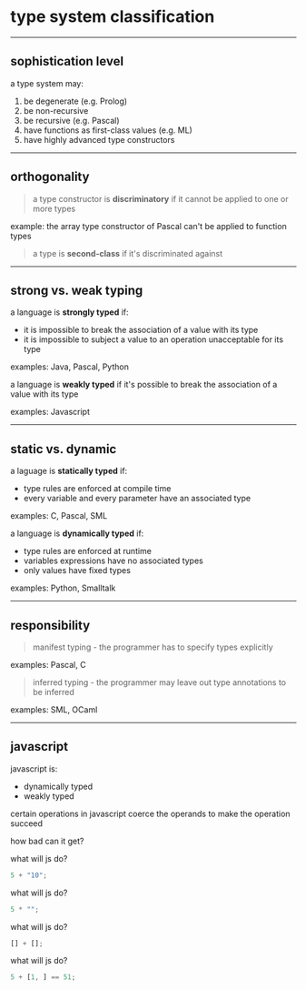 # type system classification

---

## sophistication level

<!--vert-->

a type system may:

1. be degenerate (e.g. Prolog)
2. be non-recursive
3. be recursive (e.g. Pascal)
4. have functions as first-class values (e.g. ML)
5. have highly advanced type constructors

---

## orthogonality

<!--vert-->

> a type constructor is **discriminatory** if it cannot be applied to one or more types

example: the array type constructor of Pascal can't be applied to function types

<!--vert-->

> a type is **second-class** if it's discriminated against

---

## strong vs. weak typing

<!--vert-->

a language is **strongly typed** if:

* it is impossible to break the association of a value with its type
* it is impossible to subject a value to an operation unacceptable for its type

examples: Java, Pascal, Python

<!--vert-->

a language is **weakly typed** if it's possible to break the association of a value with its type

examples: Javascript

---

## static vs. dynamic

<!--vert-->

a laguage is **statically typed** if:

* type rules are enforced at compile time
* every variable and every parameter have an associated type

examples: C, Pascal, SML

<!--vert-->

a language is **dynamically typed** if:

* type rules are enforced at runtime
* variables expressions have no associated types
* only values have fixed types

examples: Python, Smalltalk

---

## responsibility

<!--vert-->

> manifest typing - the programmer has to specify types explicitly

examples: Pascal, C

<!--vert-->

> inferred typing - the programmer may leave out type annotations to be inferred

examples: SML, OCaml

---

## javascript

<!--vert--->

javascript is:

* dynamically typed
* weakly typed

<!--vert-->

certain operations in javascript coerce the operands to make the operation succeed

how bad can it get?

<!--vert-->

what will js do?

```javascript
5 + "10";
```
<!-- .element: data-thebe-executable-javascript data-language="text/x-javascript" -->

<!--vert-->

what will js do?

```javascript
5 * "";
```
<!-- .element: data-thebe-executable-javascript data-language="text/x-javascript" -->

<!--vert-->

what will js do?

```javascript
[] + [];
```
<!-- .element: data-thebe-executable-javascript data-language="text/x-javascript" -->

<!--vert-->

what will js do?

```javascript
5 + [1, ] == 51;
```
<!-- .element: data-thebe-executable-javascript data-language="text/x-javascript" -->
